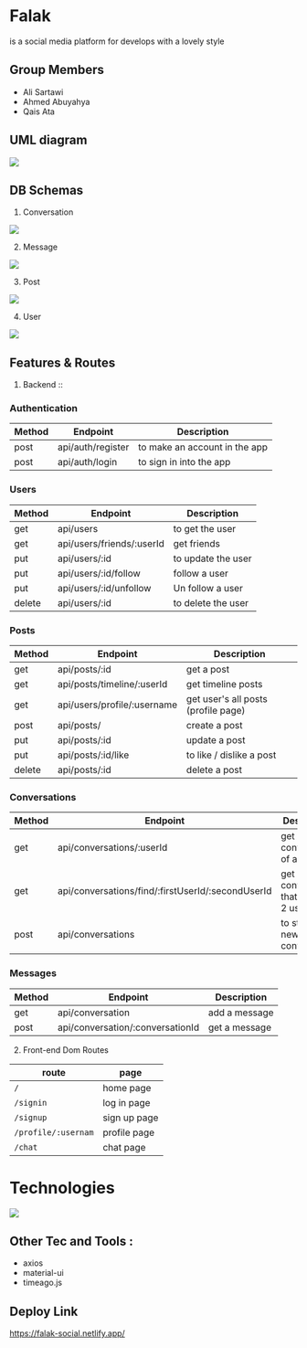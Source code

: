 # Falak 
is a social media platform for develops with a lovely style

## Group Members 
+ Ali Sartawi
+ Ahmed Abuyahya 
+ Qais Ata 

## UML diagram
![](./public/images/uml.png)

## DB Schemas 
1. Conversation 

![](./public/images/schema/conversation.png)

2. Message 

![](./public/images/schema/message.png)

3. Post 

![](./public/images/schema/post.png)

4. User 

![](./public/images/schema/user.png)

## Features & Routes
1. Backend ::
### Authentication
Method | Endpoint | Description 
-------| ---------|-------------
post | api/auth/register | to make an account in the app 
post  | api/auth/login | to sign in into the app 

### Users
Method | Endpoint | Description 
-------| ---------|-------------
get  | api/users | to get the user 
get | api/users/friends/:userId | get friends 
put | api/users/:id | to update the user  
put | api/users/:id/follow | follow a user 
put | api/users/:id/unfollow | Un follow a user 
delete  | api/users/:id | to delete the user 

### Posts
Method | Endpoint | Description 
-------| ---------|-------------
 get | api/posts/:id | get a post 
 get | api/posts/timeline/:userId  | get timeline posts 
 get | api/users/profile/:username | get user's all posts (profile page)
 post | api/posts/ | create a post 
 put | api/posts/:id | update a post 
 put | api/posts/:id/like | to like / dislike a post 
 delete | api/posts/:id | delete a post  


### Conversations
Method | Endpoint | Description 
-------| ---------|-------------
get | api/conversations/:userId | get conversation of a user
get | api/conversations/find/:firstUserId/:secondUserId | get conversation that includes 2 userIds
post | api/conversations | to start a new conversation  


### Messages
Method | Endpoint | Description 
-------| ---------|-------------
get | api/conversation | add a message
post | api/conversation/:conversationId | get a message 

2. Front-end Dom Routes 

route | page 
------| ------
 ``/ `` | home page 
 `` /signin `` | log in page 
 `` /signup ``  | sign up page 
 `` /profile/:usernam `` | profile page 
 `` /chat `` | chat page 

# Technologies 
![](./public/images/tools02.gif)

## Other Tec and Tools :
+ axios
+ material-ui
+ timeago.js

## Deploy Link 
https://falak-social.netlify.app/


